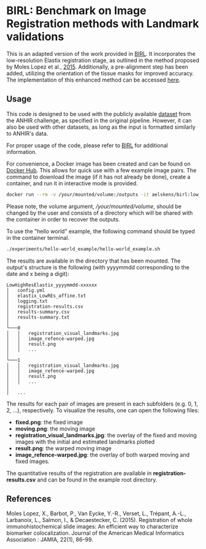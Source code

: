 # BIRL: Benchmark on Image Registration methods with Landmark validations

This is an adapted version of the work provided in [BIRL](https://github.com/Borda/BIRL). It incorporates the low-resolution Elastix registration stage, as outlined in the method proposed by Moles Lopez et al., [2015](https://doi.org/10.1136/amiajnl-2014-002710). Additionally, a pre-alignment step has been added, utilizing the orientation of the tissue masks for improved accuracy. The implementation of this enhanced method can be accessed [here](experiments/low-high_res_elastix.py).

## Usage

This code is designed to be used with the publicly available [dataset](https://anhir.grand-challenge.org/Data/) from the ANHIR challenge, as specified in the original pipeline. However, it can also be used with other datasets, as long as the input is formatted similarly to ANHIR's data.

For proper usage of the code, please refer to [BIRL](https://github.com/Borda/BIRL) for additional information.

For convenience, a Docker image has been created and can be found on [Docker Hub](). This allows for quick use with a few example image pairs. The command to download the image (if it has not already be done), create a container, and run it in interactive mode is provided.

```sh
docker run --rm -v /your/mounted/volume:/outputs -it aelskens/birl:low_res_prealigned bash
```
Please note, the volume argument, */your/mounted/volume*, should be changed by the user and consists of a directory which will be shared with the container in order to recover the outputs.

To use the "hello world" example, the following command should be typed in the container terminal.

```sh
./experiments/hello-world_example/hello-world_example.sh
```

The results are available in the directory that has been mounted. The output's structure is the following (with yyyymmdd corresponding to the date and x being a digit):
```
LowHighResElastix_yyyymmdd-xxxxxx
│   config.yml
│   elastix_LowREs_affine.txt
│   logging.txt
│   registration-results.csv
│   results-summary.csv
│   results-summary.txt
│
└───0
│   │   registration_visual_landmarks.jpg
│   │   image_refence-warped.jpg
│   │   result.png
│   │   ...
│   
└───1
│   │   registration_visual_landmarks.jpg
│   │   image_refence-warped.jpg
│   │   result.png
│   │   ...
│
│   ...
```

The results for each pair of images are present in each subfolders (e.g. 0, 1, 2, ...), respectively. To visualize the results, one can open the following files: 
* **fixed.png**: the fixed image
* **moving.png**: the moving image
* **registration_visual_landmarks.jpg**: the overlay of the fixed and moving images with the initial and estimated landmarks plotted
* **result.png**: the warped moving image
* **image_refence-warped.jpg**: the overlay of both warped moving and fixed images.

The quantitative results of the registration are available in **registration-results.csv** and can be found in the example root directory.

## References
Moles Lopez, X., Barbot, P., Van Eycke, Y.-R., Verset, L., Trépant, A.-L., Larbanoix, L., Salmon, I., & Decaestecker, C. (2015).
Registration of whole immunohistochemical slide images: An efficient way to characterize biomarker colocalization. 
Journal of the American Medical Informatics Association : JAMIA, 22(1), 86–99.
